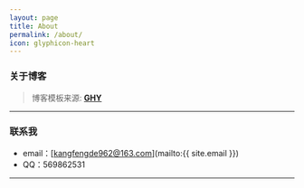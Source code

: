 ```yaml
---
layout: page
title: About
permalink: /about/
icon: glyphicon-heart
---
```


### 关于博客

> 博客模板来源: **[GHY](https://github.com/Gaohaoyang/gaohaoyang.github.io.git)** 


---

### 联系我

* email：[kangfengde962@163.com](mailto:{{ site.email }})
* QQ：569862531


---
